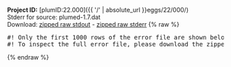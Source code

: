 **Project ID:** [plumID:22.000]({{ '/' | absolute_url }}eggs/22/000/)  
Stderr for source:  plumed-1.7.dat   
Download: [zipped raw stdout](plumed-1.7.dat.plumed_master.stdout.txt.zip) - [zipped raw stderr](plumed-1.7.dat.plumed_master.stderr.txt.zip) 
{% raw %}
<pre>
#! Only the first 1000 rows of the error file are shown below
#! To inspect the full error file, please download the zipped raw stderr file above
</pre>
{% endraw %}
